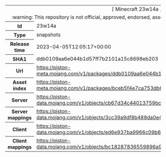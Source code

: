 <html><table>
<tr><td colspan="2" align="center"><img width="0" height="0"><br/>⌈ Minecraft 23w14a ⌋<br/><img width="0" height="0"></td></tr>
<tr><td colspan="2" align="center"><img width="0" height="0"><br/>
:warning: This repository is not official, approved, endorsed, associated or connected with Mojang :warning:
<br/><img width="0" height="0"></td></tr>
<tr><th>Id</th><td>23w14a</td></tr>
<tr><th>Type</th><td>snapshots</td></tr>
<tr><th>Release time</th><td>2023-04-05T12:05:17+00:00</td></tr>
<tr><th>SHA1</th><td>ddb0109aa6e044b1d57ff7b2101a15c8698eb203</td></tr>
<tr><th>Url</th><td><a href="https://piston-meta.mojang.com/v1/packages/ddb0109aa6e044b1d57ff7b2101a15c8698eb203/23w14a.json">https://piston-meta.mojang.com/v1/packages/ddb0109aa6e044b1d57ff7b2101a15c8698eb203/23w14a.json</a></td></tr>
<tr><th>Asset index</th><td><a href="https://piston-meta.mojang.com/v1/packages/bceb5f4e7ca753db6123f85e15a1cb0f092aaaae/4.json">https://piston-meta.mojang.com/v1/packages/bceb5f4e7ca753db6123f85e15a1cb0f092aaaae/4.json</a></td></tr>
<tr><th>Server</th><td><a href="https://piston-data.mojang.com/v1/objects/cb67d34c44013759bca77085ae42e3a7b37f265d/server.jar">https://piston-data.mojang.com/v1/objects/cb67d34c44013759bca77085ae42e3a7b37f265d/server.jar</a></td></tr>
<tr><th>Server mappings</th><td><a href="https://piston-data.mojang.com/v1/objects/3cc39a9df8b488da0e409fed8cf028a3d4c94f52/server.txt">https://piston-data.mojang.com/v1/objects/3cc39a9df8b488da0e409fed8cf028a3d4c94f52/server.txt</a></td></tr>
<tr><th>Client</th><td><a href="https://piston-data.mojang.com/v1/objects/ed6e937ba9966c09b65a7d22016f25149542774e/client.jar">https://piston-data.mojang.com/v1/objects/ed6e937ba9966c09b65a7d22016f25149542774e/client.jar</a></td></tr>
<tr><th>Client mappings</th><td><a href="https://piston-data.mojang.com/v1/objects/bc18287836559896a92ee7c55b14e6db1abfa39a/client.txt">https://piston-data.mojang.com/v1/objects/bc18287836559896a92ee7c55b14e6db1abfa39a/client.txt</a></td></tr>
</table></html>